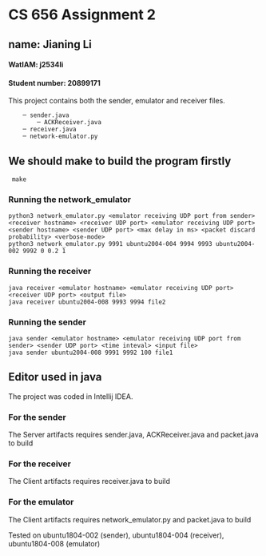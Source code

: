 # CS 656 Assignment 2
## name: Jianing Li
#### WatIAM: j2534li
#### Student number: 20899171
This project contains both the sender, emulator and receiver files.
```
    ─ sender.java
        ─ ACKReceiver.java
    ─ receiver.java   
    ─ network-emulator.py      
```
 ## We should make to build the program firstly
```
 make
```
 ### Running the network_emulator
```
python3 network_emulator.py <emulator receiving UDP port from sender> <receiver hostname> <receiver UDP port> <emulator receiving UDP port> <sender hostname> <sender UDP port> <max delay in ms> <packet discard probability> <verbose-mode>
python3 network_emulator.py 9991 ubuntu2004-004 9994 9993 ubuntu2004-002 9992 0 0.2 1
```
### Running the receiver
```
java receiver <emulator hostname> <emulator receiving UDP port> <receiver UDP port> <output file>
java receiver ubuntu2004-008 9993 9994 file2
```
### Running the sender
```
java sender <emulator hostname> <emulator receiving UDP port from sender> <sender UDP port> <time inteval> <input file>
java sender ubuntu2004-008 9991 9992 100 file1
```
## Editor used in java
The project was coded in Intellij IDEA.
### For the sender
The Server artifacts requires sender.java, ACKReceiver.java and packet.java to build
### For the receiver
The Client artifacts requires receiver.java to build
### For the emulator
The Client artifacts requires network_emulator.py and packet.java to build

Tested on ubuntu1804-002 (sender), ubuntu1804-004 (receiver), ubuntu1804-008 (emulator)
